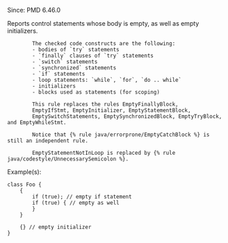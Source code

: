 Since: PMD 6.46.0

Reports control statements whose body is empty, as well as empty initializers.

            The checked code constructs are the following:
            - bodies of `try` statements
            - `finally` clauses of `try` statements
            - `switch` statements
            - `synchronized` statements
            - `if` statements
            - loop statements: `while`, `for`, `do .. while`
            - initializers
            - blocks used as statements (for scoping)

            This rule replaces the rules EmptyFinallyBlock, 
            EmptyIfStmt, EmptyInitializer, EmptyStatementBlock, 
            EmptySwitchStatements, EmptySynchronizedBlock, EmptyTryBlock, and EmptyWhileStmt.

            Notice that {% rule java/errorprone/EmptyCatchBlock %} is still an independent rule.

            EmptyStatementNotInLoop is replaced by {% rule java/codestyle/UnnecessarySemicolon %}.

Example(s):
```
class Foo {
    {
        if (true); // empty if statement
        if (true) { // empty as well
        }
    }

    {} // empty initializer
}
```
